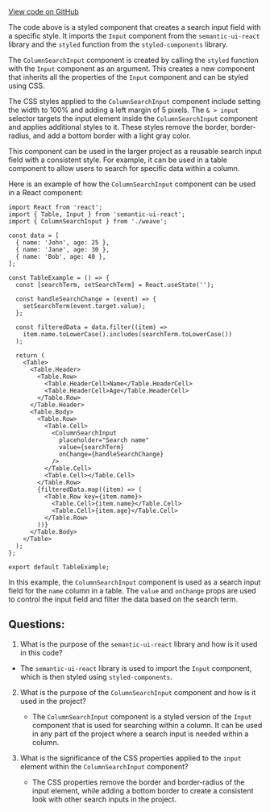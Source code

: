 [View code on GitHub](https://github.com/wandb/weave/weave-js/src/components/Panel2/PanelTable/ColumnSelector.styles.ts)

The code above is a styled component that creates a search input field with a specific style. It imports the `Input` component from the `semantic-ui-react` library and the `styled` function from the `styled-components` library. 

The `ColumnSearchInput` component is created by calling the `styled` function with the `Input` component as an argument. This creates a new component that inherits all the properties of the `Input` component and can be styled using CSS. 

The CSS styles applied to the `ColumnSearchInput` component include setting the width to 100% and adding a left margin of 5 pixels. The `& > input` selector targets the input element inside the `ColumnSearchInput` component and applies additional styles to it. These styles remove the border, border-radius, and add a bottom border with a light gray color. 

This component can be used in the larger project as a reusable search input field with a consistent style. For example, it can be used in a table component to allow users to search for specific data within a column. 

Here is an example of how the `ColumnSearchInput` component can be used in a React component:

```
import React from 'react';
import { Table, Input } from 'semantic-ui-react';
import { ColumnSearchInput } from './weave';

const data = [
  { name: 'John', age: 25 },
  { name: 'Jane', age: 30 },
  { name: 'Bob', age: 40 },
];

const TableExample = () => {
  const [searchTerm, setSearchTerm] = React.useState('');

  const handleSearchChange = (event) => {
    setSearchTerm(event.target.value);
  };

  const filteredData = data.filter((item) =>
    item.name.toLowerCase().includes(searchTerm.toLowerCase())
  );

  return (
    <Table>
      <Table.Header>
        <Table.Row>
          <Table.HeaderCell>Name</Table.HeaderCell>
          <Table.HeaderCell>Age</Table.HeaderCell>
        </Table.Row>
      </Table.Header>
      <Table.Body>
        <Table.Row>
          <Table.Cell>
            <ColumnSearchInput
              placeholder="Search name"
              value={searchTerm}
              onChange={handleSearchChange}
            />
          </Table.Cell>
          <Table.Cell></Table.Cell>
        </Table.Row>
        {filteredData.map((item) => (
          <Table.Row key={item.name}>
            <Table.Cell>{item.name}</Table.Cell>
            <Table.Cell>{item.age}</Table.Cell>
          </Table.Row>
        ))}
      </Table.Body>
    </Table>
  );
};

export default TableExample;
```

In this example, the `ColumnSearchInput` component is used as a search input field for the `name` column in a table. The `value` and `onChange` props are used to control the input field and filter the data based on the search term.
## Questions: 
 1. What is the purpose of the `semantic-ui-react` library and how is it used in this code?
   - The `semantic-ui-react` library is used to import the `Input` component, which is then styled using `styled-components`.

2. What is the purpose of the `ColumnSearchInput` component and how is it used in the project?
   - The `ColumnSearchInput` component is a styled version of the `Input` component that is used for searching within a column. It can be used in any part of the project where a search input is needed within a column.

3. What is the significance of the CSS properties applied to the `input` element within the `ColumnSearchInput` component?
   - The CSS properties remove the border and border-radius of the input element, while adding a bottom border to create a consistent look with other search inputs in the project.